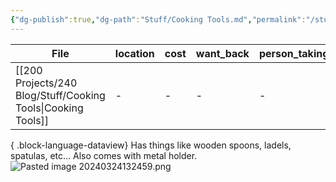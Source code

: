 ```yaml
---
{"dg-publish":true,"dg-path":"Stuff/Cooking Tools.md","permalink":"/stuff/cooking-tools/"}
---
```



| File                                                            | location | cost | want_back | person_taking |
| --------------------------------------------------------------- | -------- | ---- | --------- | ------------- |
| [[200 Projects/240 Blog/Stuff/Cooking Tools\|Cooking Tools]] | \-       | \-   | \-        | \-            |

{ .block-language-dataview}
Has things like wooden spoons, ladels, spatulas, etc...
Also comes with metal holder.
![Pasted image 20240324132459.png](/img/user/Attachments/Pasted%20image%2020240324132459.png)